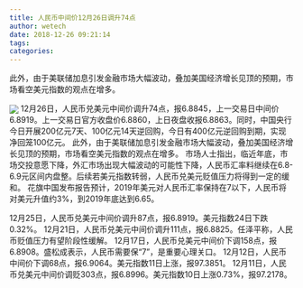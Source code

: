 ```yaml
---
title: 人民币中间价12月26日调升74点
author: wetech
date: 2018-12-26 09:21:14
tags: 
categories: 
---
```

此外，由于美联储加息引发金融市场大幅波动，叠加美国经济增长见顶的预期，市场看空美元指数的观点在增多。
<!-- more -->
<img align="center" border="0" src="https://imgcdn.yicai.com/uppics/images/2018/12/acca3b9ef3a7faad67d1037944b9b71b.jpg" />
12月26日，人民币兑美元中间价调升74点，报6.8845，上一交易日中间价6.8919。上一交易日官方收盘价6.8860，上日夜盘收报6.8863。同时，中国央行今日开展200亿元7天、100亿元14天逆回购，今日有400亿元逆回购到期，实现净回笼100亿元。
此外，由于美联储加息引发金融市场大幅波动，叠加美国经济增长见顶的预期，市场看空美元指数的观点在增多。
市场人士指出，临近年底，市场交投意愿下降，外汇市场出现大幅波动的可能性下降，人民币汇率料继续在6.8-6.9元区间内盘整。后续若美元指数转弱，人民币兑美元贬值压力将得到一定的缓和。
花旗中国发布报告预计，2019年美元对人民币汇率保持在7以下，人民币将对美元升值约3%，到2019年底达到6.65。
 
 
12月25日，人民币兑美元中间价调升87点，报6.8919。美元指数24日下跌0.32%。
12月21日，人民币兑美元中间价调升111点，报6.8825。任泽平称，人民币贬值压力有望阶段性缓解。
12月17日，人民币兑美元中间价下调158点，报6.8908。盛松成表示，人民币需要保“7”，是重要心理关口。
12月12日，人民币中间价下调68点，报6.9064。美元指数11日上涨，报97.3851。
12月11日，人民币兑美元中间价调贬303点，报6.8996。美元指数10日上涨0.73%，报97.2178。
